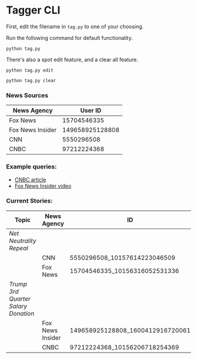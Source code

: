 # Tagger CLI

First, edit the filename in `tag.py` to one of your choosing.

Run the following command for default functionality.

```python tag.py```

There's also a spot edit feature, and a clear all feature.

```python tag.py edit```

```python tag.py clear```

### News Sources
| News Agency | User ID |
|---|---|
| Fox News | 15704546335 |
| Fox News Insider | 149658925128808 |
| CNN | 5550296508 |
| CNBC | 97212224368 |

### Example queries: 

- [CNBC article](https://developers.facebook.com/tools/explorer/145634995501895/?method=GET&path=15704546335_10156308025161336%2Fcomments%3Forder%3Dchronological%26limit%3D10000&version=v2.11)
- [Fox News Insider video](https://developers.facebook.com/tools/explorer/145634995501895/?method=GET&path=149658925128808_1600412916720061%2Fcomments%3Forder%3Dchronological%26limit%3D10000&version=v2.11)

### Current Stories:
| Topic | News Agency | ID |
|---|---|---|
| *Net Neutrality Repeal* |||
|| CNN | 5550296508_10157614223046509 |
|| Fox News | 15704546335_10156316052531336 |
| *Trump 3rd Quarter Salary Donation* |||
|| Fox News Insider | 149658925128808_1600412916720061 |
|| CNBC | 97212224368_10156206718254369 |
